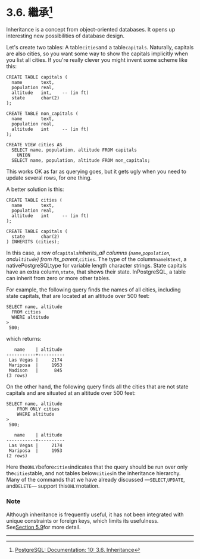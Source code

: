 # 3.6. 繼承[^1]

Inheritance is a concept from object-oriented databases. It opens up interesting new possibilities of database design.

Let's create two tables: A table`cities`and a table`capitals`. Naturally, capitals are also cities, so you want some way to show the capitals implicitly when you list all cities. If you're really clever you might invent some scheme like this:

```
CREATE TABLE capitals (
  name       text,
  population real,
  altitude   int,    -- (in ft)
  state      char(2)
);

CREATE TABLE non_capitals (
  name       text,
  population real,
  altitude   int     -- (in ft)
);

CREATE VIEW cities AS
  SELECT name, population, altitude FROM capitals
    UNION
  SELECT name, population, altitude FROM non_capitals;

```

This works OK as far as querying goes, but it gets ugly when you need to update several rows, for one thing.

A better solution is this:

```
CREATE TABLE cities (
  name       text,
  population real,
  altitude   int     -- (in ft)
);

CREATE TABLE capitals (
  state      char(2)
) INHERITS (cities);

```

In this case, a row of`capitals`_inherits_all columns \(`name`,`population`, and`altitude`\) from its_parent_,`cities`. The type of the column`name`is`text`, a nativePostgreSQLtype for variable length character strings. State capitals have an extra column,`state`, that shows their state. InPostgreSQL, a table can inherit from zero or more other tables.

For example, the following query finds the names of all cities, including state capitals, that are located at an altitude over 500 feet:

```
SELECT name, altitude
  FROM cities
  WHERE altitude 
>
 500;

```

which returns:

```
   name    | altitude
-----------+----------
 Las Vegas |     2174
 Mariposa  |     1953
 Madison   |      845
(3 rows)

```

On the other hand, the following query finds all the cities that are not state capitals and are situated at an altitude over 500 feet:

```
SELECT name, altitude
    FROM ONLY cities
    WHERE altitude 
>
 500;

```

```
   name    | altitude
-----------+----------
 Las Vegas |     2174
 Mariposa  |     1953
(2 rows)

```

Here the`ONLY`before`cities`indicates that the query should be run over only the`cities`table, and not tables below`cities`in the inheritance hierarchy. Many of the commands that we have already discussed —`SELECT`,`UPDATE`, and`DELETE`— support this`ONLY`notation.

### Note

Although inheritance is frequently useful, it has not been integrated with unique constraints or foreign keys, which limits its usefulness. See[Section 5.9](https://www.postgresql.org/docs/10/static/ddl-inherit.html)for more detail.

---



[^1]: [PostgreSQL: Documentation: 10: 3.6. Inheritance](https://www.postgresql.org/docs/10/static/tutorial-inheritance.html)


